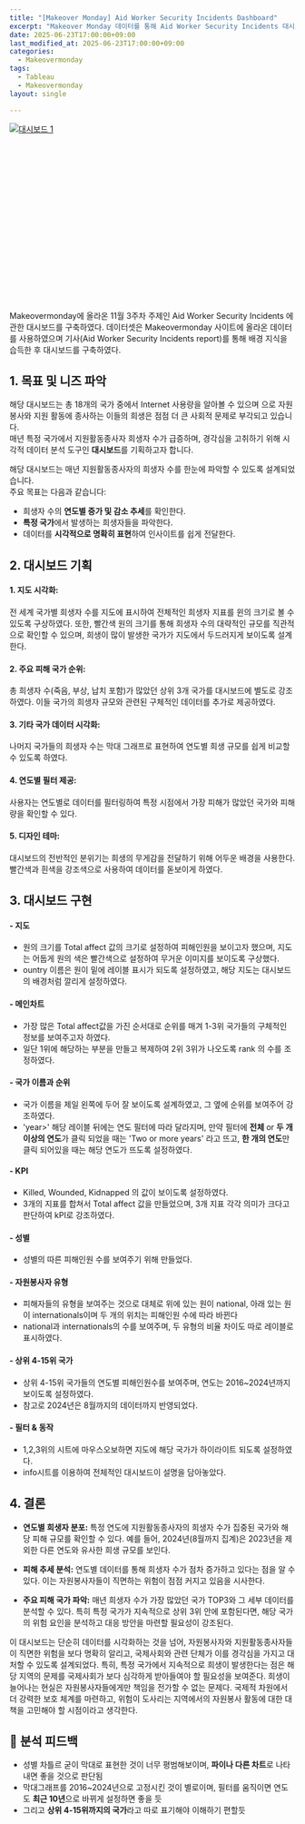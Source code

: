 ```yaml
---
title: "[Makeover Monday] Aid Worker Security Incidents Dashboard"
excerpt: "Makeover Monday 데이터를 통해 Aid Worker Security Incidents 대시보드 만들기①"
date: 2025-06-23T17:00:00+09:00
last_modified_at: 2025-06-23T17:00:00+09:00
categories:
  - Makeovermonday
tags:
  - Tableau
  - Makeovermonday
layout: single

---
```

<div class='tableauPlaceholder' id='vizResponsive' style='position: relative; width: 100%; height: 0; padding-bottom: 62.5%;'>
  <noscript>
    <a href='#'>
      <img alt='대시보드 1' src='https://public.tableau.com/static/images/Ai/AidWorkerSecurityIncidentsmakeovermonday/1/1_rss.png' style='border: none' />
    </a>
  </noscript>
  <object class='tableauViz' style='position: absolute; top: 0; left: 0; width: 100%; height: 100%;'>
    <param name='host_url' value='https%3A%2F%2Fpublic.tableau.com%2F' />
    <param name='embed_code_version' value='3' />
    <param name='site_root' value='' />
    <param name='name' value='AidWorkerSecurityIncidentsmakeovermonday/1' />
    <param name='tabs' value='no' />
    <param name='toolbar' value='yes' />
    <param name='static_image' value='https://public.tableau.com/static/images/Ai/AidWorkerSecurityIncidentsmakeovermonday/1/1.png' />
    <param name='animate_transition' value='yes' />
    <param name='display_static_image' value='yes' />
    <param name='display_spinner' value='yes' />
    <param name='display_overlay' value='yes' />
    <param name='display_count' value='yes' />
    <param name='language' value='ko-KR' />
  </object>
</div>
<script type='text/javascript'>
  var divElement = document.getElementById('vizResponsive');
  var vizElement = divElement.getElementsByTagName('object')[0];
  vizElement.style.width = '100%';
  vizElement.style.height = '100%';

  var scriptElement = document.createElement('script');
  scriptElement.src = 'https://public.tableau.com/javascripts/api/viz_v1.js';
  vizElement.parentNode.insertBefore(scriptElement, vizElement);
</script>

Makeovermonday에 올라온 11월 3주차 주제인 Aid Worker Security Incidents 에 관한 대시보드를 구축하였다. 데이터셋은 Makeovermonday 사이트에 올라온 데이터를 사용하였으며 기사(Aid Worker Security Incidents report)를 통해 배경 지식을 습득한 후 대시보드를 구축하였다.

## 1. 목표 및 니즈 파악

해당 대시보드는 총 18개의 국가 중에서 Internet 사용량을 알아볼 수 있으며 으로 자원봉사와 지원 활동에 종사하는 이들의 희생은 점점 더 큰 사회적 문제로 부각되고 있습니다.  
매년 특정 국가에서 지원활동종사자 희생자 수가 급증하며, 경각심을 고취하기 위해 시각적 데이터 분석 도구인 **대시보드**를 기획하고자 합니다.

해당 대시보드는 매년 지원활동종사자의 희생자 수를 한눈에 파악할 수 있도록 설계되었습니다.  
주요 목표는 다음과 같습니다:

- 희생자 수의 **연도별 증가 및 감소 추세**를 확인한다.
- **특정 국가**에서 발생하는 희생자들을 파악한다.
- 데이터를 **시각적으로 명확히 표현**하여 인사이트를 쉽게 전달한다.

## 2. 대시보드 기획
#### 1. 지도 시각화:
전 세계 국가별 희생자 수를 지도에 표시하여 전체적인 희생자 지표를 윈의 크기로 볼 수 있도록 구상하였다. 
또한, 빨간색 원의 크기를 통해 희생자 수의 대략적인 규모를 직관적으로 확인할 수 있으며, 희생이 많이 발생한 국가가 지도에서 두드러지게 보이도록 설계한다.

#### 2. 주요 피해 국가 순위:
총 희생자 수(죽음, 부상, 납치 포함)가 많았던 상위 3개 국가를 대시보드에 별도로 강조하였다. 이들 국가의 희생자 규모와 관련된 구체적인 데이터를 추가로 제공하였다.

#### 3. 기타 국가 데이터 시각화:
나머지 국가들의 희생자 수는 막대 그래프로 표현하여 연도별 희생 규모를 쉽게 비교할 수 있도록 하였다.

#### 4. 연도별 필터 제공:
사용자는 연도별로 데이터를 필터링하여 특정 시점에서 가장 피해가 많았던 국가와 피해량을 확인할 수 있다.

#### 5. 디자인 테마:
대시보드의 전반적인 분위기는 희생의 무게감을 전달하기 위해 어두운 배경을 사용한다. 빨간색과 흰색을 강조색으로 사용하여 데이터를 돋보이게 하였다.

## 3. 대시보드 구현
#### - 지도
  - 원의 크기를 Total affect 값의 크기로 설정하여 피해인원을 보이고자 했으며, 지도는 어둡게 원의 색은 빨간색으로 설정하여 무거운 이미지를 보이도록 구상했다.
  - ountry 이름은 원이 밑에 레이블 표시가 되도록 설정하였고, 해당 지도는 대시보드의 배경처럼 깔리게 설정하였다.

#### - 메인차트
  - 가장 많은 Total affect값을 가진 순서대로 순위를 매겨 1-3위 국가들의 구체적인 정보를 보여주고자 하였다.
  - 일단 1위에 해당하는 부분을 만들고 복제하여 2위 3위가 나오도록 rank 의 수를 조정하였다.

#### - 국가 이름과 순위
  - 국가 이름을 제일 왼쪽에 두어 잘 보이도록 설계하였고, 그 옆에 순위를 보여주어 강조하였다.
  - 'year>' 해당 레이블 뒤에는 연도 필터에 따라 달라지며, 만약 필터에 **전체** or **두 개이상의 연도**가 클릭 되었을 때는 'Two or more years' 라고 뜨고, **한 개의 연도**만 클릭 되어있을 때는 해당 연도가 뜨도록 설정하였다.

#### - KPI
  - Killed, Wounded, Kidnapped 의 값이 보이도록 설정하였다.
  - 3개의 지표를 합쳐서 Total affect 값을 만들었으며, 3개 지표 각각 의미가 크다고 판단하여 kPI로 강조하였다.
  
#### - 성별
  - 성별의 따른 피해인원 수를 보여주기 위해 만들었다.

#### - 자원봉사자 유형
  - 피해자들의 유형을 보여주는 것으로 대체로 위에 있는 원이 national, 아래 있는 원이 internationals이며 두 개의 위치는 피해인원 수에 따라 바뀐다
  - national과 internationals의 수를 보여주며, 두 유형의 비율 차이도 따로 레이블로 표시하였다.
  
#### - 상위 4-15위 국가
  - 상위 4-15위 국가들의 연도별 피해인원수를 보여주며, 연도는 2016~2024년까지 보이도록 설정하였다.
  - 참고로 2024년은 8월까지의 데이터까지 반영되었다.

#### - 필터 & 동작
  - 1,2,3위의 시트에 마우스오보하면 지도에 해당 국가가 하이라이트 되도록 설정하였다.
  - info시트를 이용하여 전체적인 대시보드이 설명을 담아놓았다.


## 4. 결론

- **연도별 희생자 분포:**
특정 연도에 지원활동종사자의 희생자 수가 집중된 국가와 해당 피해 규모를 확인할 수 있다.
예를 들어, 2024년(8월까지 집계)은 2023년을 제외한 다른 연도와 유사한 희생 규모를 보인다. 

- **피해 추세 분석:**
연도별 데이터를 통해 희생자 수가 점차 증가하고 있다는 점을 알 수 있다. 이는 자원봉사자들이 직면하는 위험이 점점 커지고 있음을 시사한다.

- **주요 피해 국가 파악:**
매년 희생자 수가 가장 많았던 국가 TOP3와 그 세부 데이터를 분석할 수 있다. 특히 특정 국가가 지속적으로 상위 3위 안에 포함된다면, 해당 국가의 위험 요인을 분석하고 대응 방안을 마련할 필요성이 강조된다.

이 대시보드는 단순히 데이터를 시각화하는 것을 넘어, 자원봉사자와 지원활동종사자들이 직면한 위험을 보다 명확히 알리고, 국제사회와 관련 단체가 이를 경각심을 가지고 대처할 수 있도록 설계되었다. 특히, 특정 국가에서 지속적으로 희생이 발생한다는 점은 해당 지역의 문제를 국제사회가 보다 심각하게 받아들여야 할 필요성을 보여준다.
희생이 늘어나는 현실은 자원봉사자들에게만 책임을 전가할 수 없는 문제다. 국제적 차원에서 더 강력한 보호 체계를 마련하고, 위험이 도사리는 지역에서의 자원봉사 활동에 대한 대책을 고민해야 할 시점이라고 생각한다.

## 💬 분석 피드백

- 성별 차틀르 굳이 막대로 표현한 것이 너무 평범해보이며, **파이나 다른 차트**로 나타내면 좋을 것으로 판단됨
- 막대그래프를 2016~2024년으로 고정시킨 것이 별로이며, 필터를 움직이면 연도도 **최근 10년**으로 바뀌게 설정하면 좋을 듯
- 그리고 **상위 4-15위까지의 국가**라고 따로 표기해야 이해하기 편할듯



<!-- <div class='tableauPlaceholder' id='viz1750751648042' style='position: relative'><noscript><a href='#'><img alt='대시보드 1 ' src='https:&#47;&#47;public.tableau.com&#47;static&#47;images&#47;Wh&#47;WhoSpendstheMostTimeonSocialMediamakeovermonday&#47;1&#47;1_rss.png' style='border: none' /></a></noscript><object class='tableauViz'  style='display:none;'><param name='host_url' value='https%3A%2F%2Fpublic.tableau.com%2F' /> <param name='embed_code_version' value='3' /> <param name='site_root' value='' /><param name='name' value='WhoSpendstheMostTimeonSocialMediamakeovermonday&#47;1' /><param name='tabs' value='no' /><param name='toolbar' value='yes' /><param name='static_image' value='https:&#47;&#47;public.tableau.com&#47;static&#47;images&#47;Wh&#47;WhoSpendstheMostTimeonSocialMediamakeovermonday&#47;1&#47;1.png' /> <param name='animate_transition' value='yes' /><param name='display_static_image' value='yes' /><param name='display_spinner' value='yes' /><param name='display_overlay' value='yes' /><param name='display_count' value='yes' /><param name='language' value='ko-KR' /></object></div>                <script type='text/javascript'>                    var divElement = document.getElementById('viz1750751648042');                    var vizElement = divElement.getElementsByTagName('object')[0];                    if ( divElement.offsetWidth > 800 ) { vizElement.style.width='100%';vizElement.style.height=(divElement.offsetWidth*0.75)+'px';} else if ( divElement.offsetWidth > 500 ) { vizElement.style.width='100%';vizElement.style.height=(divElement.offsetWidth*0.75)+'px';} else { vizElement.style.width='100%';vizElement.style.height='1477px';}                     var scriptElement = document.createElement('script');                    scriptElement.src = 'https://public.tableau.com/javascripts/api/viz_v1.js';                    vizElement.parentNode.insertBefore(scriptElement, vizElement);                </script> -->
